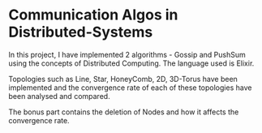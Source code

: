 # Communication Algos in Distributed-Systems
 
In this project, I have implemented 2 algorithms - Gossip and PushSum using the concepts of Distributed Computing. The language used is Elixir.

Topologies such as Line, Star, HoneyComb, 2D, 3D-Torus have been implemented and the convergence rate of each of these topologies have been analysed and compared.

The bonus part contains the deletion of Nodes and how it affects the convergence rate.
